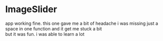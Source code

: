 # ImageSlider

app working fine. this one gave me a bit of headache i was missing just a space in one function and it get me stuck a bit
</br>
but it was fun. i was able to learn a lot
